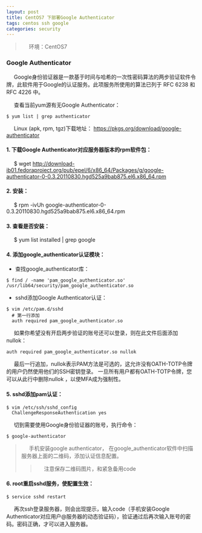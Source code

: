 ```yaml
---
layout: post
title: CentOS7 下部署Google Authenticator
tags: centos ssh google
categories: security
---
```

<style type="text/css">
    p{text-indent: 20px}
</style>
> 环境：CentOS7

### Google Authenticator
<p>Google身份验证器是一款基于时间与哈希的一次性密码算法的两步验证软件令牌，此软件用于Google的认证服务。此项服务所使用的算法已列于 RFC 6238 和 RFC 4226 中。</p>

查看当前yum源有无Google Authenticator：
```shell
$ yum list | grep authenticator
```

Linux (apk, rpm, tgz)下载地址：
https://pkgs.org/download/google-authenticator

#### 1. 下载Google Authenticator对应服务器版本的rpm软件包：
$ wget http://download-ib01.fedoraproject.org/pub/epel/6/x86_64/Packages/g/google-authenticator-0-0.3.20110830.hgd525a9bab875.el6.x86_64.rpm

#### 2. 安装：
$ rpm -ivUh google-authenticator-0-0.3.20110830.hgd525a9bab875.el6.x86_64.rpm

#### 3. 查看是否安装：
$ yum list installed  | grep google

#### 4. 添加google_authenticator认证模块：
 - 查找google_authenticator库：
```shell
$ find / -name 'pam_google_authenticator.so'  
/usr/lib64/security/pam_google_authenticator.so
```
 - sshd添加Google Authenticator认证：
```shell
$ vim /etc/pam.d/sshd
  # 第一行添加
  auth required pam_google_authenticator.so
```
如果你希望没有开启两步验证的账号还可以登录，则在此文件后面添加nullok：
```shell
auth required pam_google_authenticator.so nullok
```
最后一行追加，nullok表示PAM方法是可选的，这允许没有OATH-TOTP令牌的用户仍然使用他们的SSH密钥登录。 一旦所有用户都有OATH-TOTP令牌，您可以从此行中删除nullok ，以使MFA成为强制性。


#### 5. sshd添加pam认证：
```shell
$ vim /etc/ssh/sshd_config
  ChallengeResponseAuthentication yes
```

切到需要使用Google身份验证器的账号，执行命令：
```shell
$ google-authenticator
```
> 手机安装google authenticator， 在google_authenticator软件中扫描服务器上面的二维码，添加认证信息配置。
>>注意保存二维码图片，和紧急备用code

#### 6. root重启sshd服务，使配置生效：
```shell
$ service sshd restart
```
再次ssh登录服务器，则会出现提示，输入code（手机安装Google Authenticator对应用户@服务器的动态验证码），验证通过后再次输入账号的密码。密码正确，才可以进入服务器。

